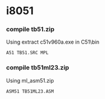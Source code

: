 # i8051

### compile tb51.zip
Using extract c51v960a.exe in C51\bin

```A51 TB51.SRC MPL```

### compile tb51ml23.zip
Using ml_asm51.zip

```ASM51 TB51ML23.ASM```
